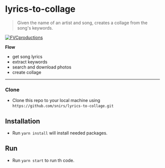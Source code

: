 
# lyrics-to-collage

> Given the name of an artist and song, creates a collage from the song's keywords.

<a href="https://www.shareicon.net/data/256x256/2015/09/15/641196_music_512x512.png"><img src="https://www.shareicon.net/data/256x256/2015/09/15/641196_music_512x512.png" title="FVCproductions" alt="FVCproductions"></a>

**Flow**

- get song lyrics
- extract keywords
- search and download photos
- create collage

---

### Clone

- Clone this repo to your local machine using `https://github.com/snirs/lyrics-to-collage.git`

## Installation

- Run `yarn install` will install needed packages.

## Run

- Run `yarn start` to run th code.

